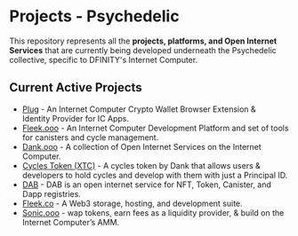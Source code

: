 # Projects - Psychedelic

This repository represents all the **projects, platforms, and Open Internet Services** that are currently being developed underneath the Psychedelic collective, specific to DFINITY's Internet Computer.


## Current Active Projects

- [Plug](https://plugwallet.ooo/) - An Internet Computer Crypto Wallet Browser Extension & Identity Provider for IC Apps.
- [Fleek.ooo](https://fleek.ooo/) - An Internet Computer Development Platform and set of tools for canisters and cycle management.
- [Dank.ooo](https://dank.ooo/) - A collection of Open Internet Services on the Internet Computer.
- [Cycles Token (XTC)](https://dank.ooo/xtc/) - A cycles token by Dank that allows users & developers to hold cycles and develop with them with just a Principal ID.
- [DAB](https://dab.ooo/) - DAB is an open internet service for NFT, Token, Canister, and Dapp registries.
- [Fleek.co](https://fleek.co/) - A Web3 storage, hosting, and development suite.
- [Sonic.ooo](https://sonic.ooo/) - wap tokens, earn fees as a liquidity provider, & build on the Internet Computer’s AMM.


